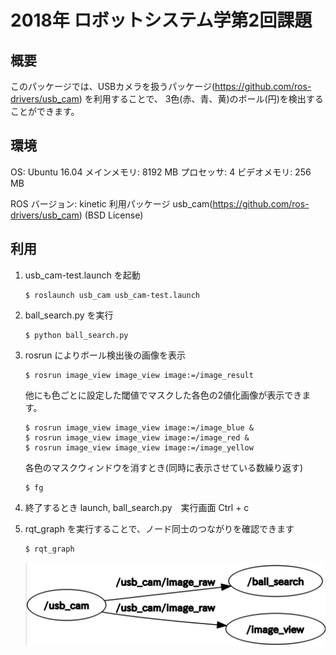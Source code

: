 # 2018年 ロボットシステム学第2回課題

## 概要
  このパッケージでは、USBカメラを扱うパッケージ(https://github.com/ros-drivers/usb_cam) を利用することで、
  3色(赤、青、黄)のボール(円)を検出することができます。

## 環境
  OS: Ubuntu 16.04
  メインメモリ:  8192 MB
  プロセッサ:      4
  ビデオメモリ:   256 MB
  
  ROS
    バージョン:  kinetic
    利用パッケージ
      usb_cam(https://github.com/ros-drivers/usb_cam) (BSD License)
      
## 利用
  1. usb_cam-test.launch を起動
      ```
      $ roslaunch usb_cam usb_cam-test.launch
      ```
      
  2. ball_search.py を実行
      ```
      $ python ball_search.py
      ```
      
  3. rosrun によりボール検出後の画像を表示
      ```
      $ rosrun image_view image_view image:=/image_result
      ```
      他にも色ごとに設定した閾値でマスクした各色の2値化画像が表示できます。
      ```
      $ rosrun image_view image_view image:=/image_blue &
      $ rosrun image_view image_view image:=/image_red &
      $ rosrun image_view image_view image:=/image_yellow
      ```
      各色のマスクウィンドウを消すとき(同時に表示させている数繰り返す)
      ```
      $ fg
      ```
  4. 終了するとき
      launch, ball_search.py　実行画面
      Ctrl + c
      
  5. rqt_graph を実行することで、ノード同士のつながりを確認できます
      ```
      $ rqt_graph
      ```
      ![rqt_graph](https://github.com/yoshikuro/robosys2018-homework2/blob/master/rqt_graph.png)
